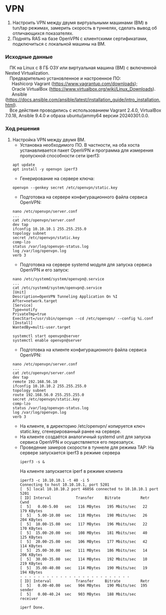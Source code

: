 # VPN
1. Настроить VPN между двумя виртуальными машинами (ВМ) в tun/tap режимах, замерить скорость в туннелях, сделать вывод об отличающихся показателях.
2. Поднять RAS на базе OpenVPN с клиентскими сертификатами, подключиться с локальной машины на ВМ.
### Исходные данные ###
&ensp;&ensp;ПК на Linux c 8 ГБ ОЗУ или виртуальная машина (ВМ) с включенной Nested Virtualization.<br/>
&ensp;&ensp;Предварительно установленное и настроенное ПО:<br/>
&ensp;&ensp;&ensp;Hashicorp Vagrant (https://www.vagrantup.com/downloads);<br/>
&ensp;&ensp;&ensp;Oracle VirtualBox (https://www.virtualbox.org/wiki/Linux_Downloads).<br/>
&ensp;&ensp;&ensp;Ansible (https://docs.ansible.com/ansible/latest/installation_guide/intro_installation.html).<br/>
&ensp;&ensp;Все действия проводились с использованием Vagrant 2.4.0, VirtualBox 7.0.18, Ansible 9.4.0 и образа ubuntu/jammy64 версии 20240301.0.0. <br/>
### Ход решения ###
1. Настройка VPN между двумя ВМ.
   - Установка необходимого ПО. В частности, на оба хоста устанавливается пакет OpenVPN и программа для измерения пропускной способности сети iperf3:
   ```shell
   apt update
   apt install -y openvpn iperf3
   ```
   - Генерирование на сервере ключа:
   ```shell
   openvpn --genkey secret /etc/openvpn/static.key
   ```
   - Подготовка на сервере конфигурационного файла сервиса OpenVPN:
   ```shell
   nano /etc/openvpn/server.conf
   ...
   cat /etc/openvpn/server.conf
   dev tap
   ifconfig 10.10.10.1 255.255.255.0
   topology subnet
   secret /etc/openvpn/static.key
   comp-lzo
   status /var/log/openvpn-status.log
   log /var/log/openvpn.log
   verb 3
   ```
   - Подготовка на сервере systemd модуля для запуска сервиса OpenVPN и его запуск:
   ```shell
   nano /etc/systemd/system/openvpn@.service
   ...
   cat /etc/systemd/system/openvpn@.service
   [Unit]
   Description=OpenVPN Tunneling Application On %I
   After=network.target
   [Service]
   Type=notify
   PrivateTmp=true
   ExecStart=/usr/sbin/openvpn --cd /etc/openvpn/ --config %i.conf
   [Install]
   WantedBy=multi-user.target

   systemctl start openvpn@server
   systemctl enable openvpn@server
   ```
   - Подготовка на клиенте конфигурационного файла сервиса OpenVPN:
   ```shell
   nano /etc/openvpn/server.conf
   ...
   cat /etc/openvpn/server.conf
   dev tap
   remote 192.168.56.10
   ifconfig 10.10.10.2 255.255.255.0
   topology subnet
   route 192.168.56.0 255.255.255.0
   secret /etc/openvpn/static.key 
   comp-lzo
   status /var/log/openvpn-status.log
   log /var/log/openvpn.log
   verb 3
   ```
   - На клиенте, в директорию /etc/openvpn/ копируется ключ static.key, сгенерированный ранее на сервере.
   - На клиенте создаётся аналогичный systemd unit для запуска сервиса OpenVPN и осуществляется его перезапуск.
   - Проведение замеров скорости в туннеле для режима TAP:
     На сервере запускается iperf3 в режиме сервера
     ```shell
     iperf3 -s &
     ```
     На клиенте запускается iperf в режиме клиента
     ```shell
     iperf3 -c 10.10.10.1 -t 40 -i 5
     Connecting to host 10.10.10.1, port 5201
     [  5] local 10.10.10.2 port 46056 connected to 10.10.10.1 port 5201
     [ ID] Interval           Transfer     Bitrate         Retr  Cwnd
     [  5]   0.00-5.00   sec   116 MBytes   195 Mbits/sec   22    179 KBytes       
     [  5]   5.00-10.00  sec   118 MBytes   198 Mbits/sec   26    204 KBytes       
     [  5]  10.00-15.00  sec   117 MBytes   196 Mbits/sec   22    170 KBytes       
     [  5]  15.00-20.00  sec   108 MBytes   181 Mbits/sec   40    125 KBytes       
     [  5]  20.00-25.00  sec   106 MBytes   177 Mbits/sec   42    114 KBytes       
     [  5]  25.00-30.00  sec   111 MBytes   186 Mbits/sec   14    206 KBytes       
     [  5]  30.00-35.00  sec   114 MBytes   192 Mbits/sec   10    219 KBytes       
     [  5]  35.00-40.00  sec   114 MBytes   190 Mbits/sec   19    194 KBytes       
     - - - - - - - - - - - - - - - - - - - - - - - - -
     [ ID] Interval           Transfer     Bitrate         Retr
     [  5]   0.00-40.00  sec   904 MBytes   190 Mbits/sec  195             sender
     [  5]   0.00-40.24  sec   903 MBytes   188 Mbits/sec                  receiver

     iperf Done.
     ```
     
